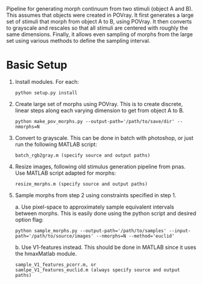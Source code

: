 Pipeline for generating morph continuum from two stimuli (object A and B). This assumes that objects were created in POVray. It first generates a large set of stimuli that morph from object A to B, using POVray. It then converts to grayscale and rescales so that all stimuli are centered with roughly the same dimensions. Finally, it allows even sampling of morphs from the large set using various methods to define the sampling interval.


# Basic Setup


1.  Install modules.  For each:

	
		python setup.py install


2.  Create large set of morphs using POVray.  This is to create discrete, linear steps along each varying dimension to get from object A to B.
	

		python make_pov_morphs.py --output-path='/path/to/save/dir' --nmorphs=N


3.  Convert to grayscale. This can be done in batch with photoshop, or just run the following MATLAB script:
	

		batch_rgb2gray.m (specify source and output paths)


4.  Resize images, following old stimulus generation pipeline from pnas. Use MATLAB script adapted for morphs:
	

		resize_morphs.m (specify source and output paths)


5.  Sample morphs from step 2 using constraints specified in step 1.


	a.  Use pixel-space to approximately sample equivalent intervals between morphs. This is easily done using the python script and desired option flag:


		python sample_morphs.py --output-path='/path/to/samples' --input-path='/path/to/source/images' --nmorphs=N --method='euclid'


	b.  Use V1-features instead.  This should be done in MATLAB since it uses the hmaxMatlab module.


		sample_V1_features_pcorr.m, or
		samlpe_V1_features_euclid.m (always specify source and output paths)
